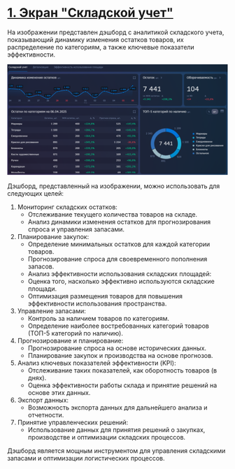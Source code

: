 # [**1. Экран "Складской учет"**](https://github.com/Polina-Smirnova22/Dashboards/blob/main/Складской%20учет/Warehouse_accounting_1.png)
На изображении представлен дэшборд с аналитикой складского учета, показывающий динамику изменения остатков товаров, их распределение по категориям, а также ключевые показатели эффективности.

![ezcv logo](https://github.com/Polina-Smirnova22/Dashboards/blob/main/Складской%20учет/Warehouse_accounting_1.png)

Дэшборд, представленный на изображении, можно использовать для следующих целей:

1. Мониторинг складских остатков:
    - Отслеживание текущего количества товаров на складе.
    - Анализ динамики изменения остатков для прогнозирования спроса и управления запасами.
2. Планирование закупок:
    - Определение минимальных остатков для каждой категории товаров.
    - Прогнозирование спроса для своевременного пополнения запасов.
    - Анализ эффективности использования складских площадей:
    - Оценка того, насколько эффективно используются складские площади.
    - Оптимизация размещения товаров для повышения эффективности использования пространства.
3. Управление запасами:
    - Контроль за наличием товаров по категориям.
    - Определение наиболее востребованных категорий товаров (ТОП-5 категорий по наличию).
4. Прогнозирование и планирование:
    - Прогнозирование спроса на основе исторических данных.
    - Планирование закупок и производства на основе прогнозов.
5. Анализ ключевых показателей эффективности (KPI):
    - Отслеживание таких показателей, как оборотность товаров (в днях).
    - Оценка эффективности работы склада и принятие решений на основе этих данных.
6. Экспорт данных:
    - Возможность экспорта данных для дальнейшего анализа и отчетности.
7. Принятие управленческих решений:
    - Использование данных для принятия решений о закупках, производстве и оптимизации складских процессов.
      
Дэшборд является мощным инструментом для управления складскими запасами и оптимизации логистических процессов.
